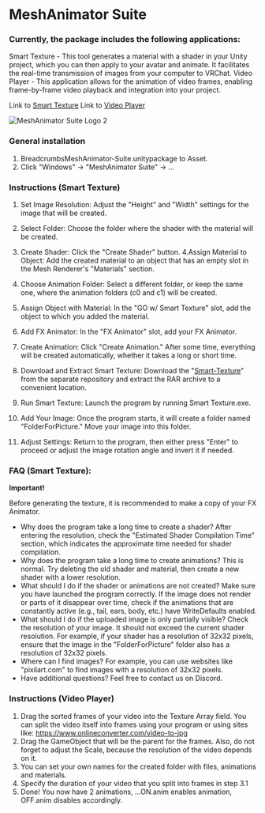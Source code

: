 # MeshAnimator Suite
### Currently, the package includes the following applications:
Smart Texture - This tool generates a material with a shader in your Unity project, which you can then apply to your avatar and animate. It facilitates the real-time transmission of images from your computer to VRChat.
Video Player - This application allows for the animation of video frames, enabling frame-by-frame video playback and integration into your project.

Link to [Smart Texture](https://github.com/Dahus/MeshAnimator-Suite?tab=readme-ov-file#instructions-smart-texture)
Link to [Video Player](https://github.com/Dahus/MeshAnimator-Suite?tab=readme-ov-file#instructions-video-player)

![MeshAnimator Suite Logo 2](https://github.com/user-attachments/assets/b74d7302-640a-4443-a4b5-ea420357ee33)

### General installation ### 

1. BreadcrumbsMeshAnimator-Suite.unitypackage to Asset.
2. Click "Windows" -> "MeshAnimator Suite" -> ...

### Instructions (Smart Texture) ###

1. Set Image Resolution:
Adjust the "Height" and "Width" settings for the image that will be created.
2. Select Folder:
Choose the folder where the shader with the material will be created.
3. Create Shader:
Click the "Create Shader" button.
4.Assign Material to Object:
Add the created material to an object that has an empty slot in the Mesh Renderer's "Materials" section.
5. Choose Animation Folder:
Select a different folder, or keep the same one, where the animation folders (c0 and c1) will be created.
6. Assign Object with Material:
In the "GO w/ Smart Texture" slot, add the object to which you added the material.
7. Add FX Animator:
In the "FX Animator" slot, add your FX Animator.
8. Create Animation:
Click "Create Animation." After some time, everything will be created automatically, whether it takes a long or short time.

9. Download and Extract Smart Texture:
Download the "[Smart-Texture](https://github.com/Dahus/Smart-Texture)" from the separate repository and extract the RAR archive to a convenient location.
10. Run Smart Texture:
Launch the program by running Smart Texture.exe.
11. Add Your Image:
Once the program starts, it will create a folder named "FolderForPicture." Move your image into this folder.
12. Adjust Settings:
Return to the program, then either press "Enter" to proceed or adjust the image rotation angle and invert it if needed.

### FAQ (Smart Texture): ###

**Important!**

Before generating the texture, it is recommended to make a copy of your FX Animator.

- Why does the program take a long time to create a shader?
After entering the resolution, check the "Estimated Shader Compilation Time" section, which indicates the approximate time needed for shader compilation.
- Why does the program take a long time to create animations?
This is normal. Try deleting the old shader and material, then create a new shader with a lower resolution.
- What should I do if the shader or animations are not created?
Make sure you have launched the program correctly. If the image does not render or parts of it disappear over time, check if the animations that are constantly active (e.g., tail, ears, body, etc.) have WriteDefaults enabled.
- What should I do if the uploaded image is only partially visible?
Check the resolution of your image. It should not exceed the current shader resolution. For example, if your shader has a resolution of 32x32 pixels, ensure that the image in the "FolderForPicture" folder also has a resolution of 32x32 pixels.
- Where can I find images?
For example, you can use websites like "pixilart.com" to find images with a resolution of 32x32 pixels.
- Have additional questions?
Feel free to contact us on Discord.

### Instructions (Video Player) ###

1. Drag the sorted frames of your video into the Texture Array field. You can split the video itself into frames using your program or using sites like: https://www.onlineconverter.com/video-to-jpg
2. Drag the GameObject that will be the parent for the frames. Also, do not forget to adjust the Scale, because the resolution of the video depends on it.
3. You can set your own names for the created folder with files, animations and materials.
4. Specify the duration of your video that you split into frames in step 3.1
5. Done! You now have 2 animations, ...ON.anim enables animation, OFF.anim disables accordingly.

